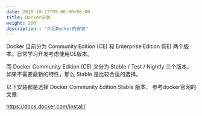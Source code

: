 ```yaml
---
date: 2018-10-27T09:00:00+08:00
title: Docker安装
weight: 200
description : "介绍Docker的安装"
---
```


Docker 目前分为 Community Edition (CE) 和 Enterprise Edition (EE) 两个版本。日常学习开发考虑使用CE版本。

而 Docker Community Edition (CE) 又分为 Stable / Test / Nightly 三个版本，如果不需要最新的特性，那么 Stable 是比较合适的选择。

以下安装都是选择 Docker Community Edition Stable 版本， 参考docker官网的文章:

https://docs.docker.com/install/
